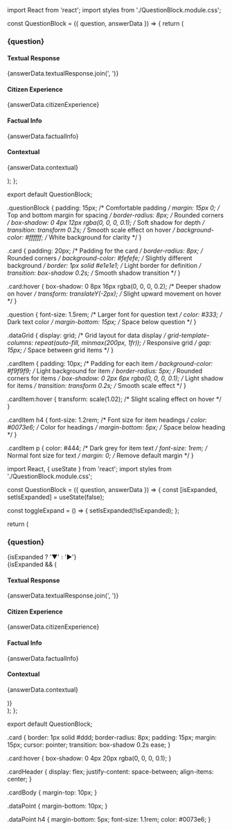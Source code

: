 import React from 'react';
import styles from './QuestionBlock.module.css';

const QuestionBlock = ({ question, answerData }) => {
  return (
    <div className={styles.questionBlock}>
      <div className={styles.card}>
        <h3 className={styles.question}>{question}</h3>
        <div className={styles.dataGrid}>
          <div className={styles.cardItem}>
            <h4>Textual Response</h4>
            <p>{answerData.textualResponse.join(', ')}</p>
          </div>
          <div className={styles.cardItem}>
            <h4>Citizen Experience</h4>
            <p>{answerData.citizenExperience}</p>
          </div>
          <div className={styles.cardItem}>
            <h4>Factual Info</h4>
            <p>{answerData.factualInfo}</p>
          </div>
          <div className={styles.cardItem}>
            <h4>Contextual</h4>
            <p>{answerData.contextual}</p>
          </div>
        </div>
      </div>
    </div>
  );
};

export default QuestionBlock;



.questionBlock {
  padding: 15px; /* Comfortable padding */
  margin: 15px 0; /* Top and bottom margin for spacing */
  border-radius: 8px; /* Rounded corners */
  box-shadow: 0 4px 12px rgba(0, 0, 0, 0.1); /* Soft shadow for depth */
  transition: transform 0.2s; /* Smooth scale effect on hover */
  background-color: #ffffff; /* White background for clarity */
}

.card {
  padding: 20px; /* Padding for the card */
  border-radius: 8px; /* Rounded corners */
  background-color: #fefefe; /* Slightly different background */
  border: 1px solid #e1e1e1; /* Light border for definition */
  transition: box-shadow 0.2s; /* Smooth shadow transition */
}

.card:hover {
  box-shadow: 0 8px 16px rgba(0, 0, 0, 0.2); /* Deeper shadow on hover */
  transform: translateY(-2px); /* Slight upward movement on hover */
}

.question {
  font-size: 1.5rem; /* Larger font for question text */
  color: #333; /* Dark text color */
  margin-bottom: 15px; /* Space below question */
}

.dataGrid {
  display: grid; /* Grid layout for data display */
  grid-template-columns: repeat(auto-fill, minmax(200px, 1fr)); /* Responsive grid */
  gap: 15px; /* Space between grid items */
}

.cardItem {
  padding: 10px; /* Padding for each item */
  background-color: #f9f9f9; /* Light background for item */
  border-radius: 5px; /* Rounded corners for items */
  box-shadow: 0 2px 6px rgba(0, 0, 0, 0.1); /* Light shadow for items */
  transition: transform 0.2s; /* Smooth scale effect */
}

.cardItem:hover {
  transform: scale(1.02); /* Slight scaling effect on hover */
}

.cardItem h4 {
  font-size: 1.2rem; /* Font size for item headings */
  color: #0073e6; /* Color for headings */
  margin-bottom: 5px; /* Space below heading */
}

.cardItem p {
  color: #444; /* Dark grey for item text */
  font-size: 1rem; /* Normal font size for text */
  margin: 0; /* Remove default margin */
}







import React, { useState } from 'react';
import styles from './QuestionBlock.module.css';

const QuestionBlock = ({ question, answerData }) => {
  const [isExpanded, setIsExpanded] = useState(false);

  const toggleExpand = () => {
    setIsExpanded(!isExpanded);
  };

  return (
    <div className={styles.card} onClick={toggleExpand}>
      <div className={styles.cardHeader}>
        <h3>{question}</h3>
        <span className={styles.arrow}>{isExpanded ? '▼' : '►'}</span>
      </div>
      {isExpanded && (
        <div className={styles.cardBody}>
          <div className={styles.dataPoint}>
            <h4>Textual Response</h4>
            <p>{answerData.textualResponse.join(', ')}</p>
          </div>
          <div className={styles.dataPoint}>
            <h4>Citizen Experience</h4>
            <p>{answerData.citizenExperience}</p>
          </div>
          <div className={styles.dataPoint}>
            <h4>Factual Info</h4>
            <p>{answerData.factualInfo}</p>
          </div>
          <div className={styles.dataPoint}>
            <h4>Contextual</h4>
            <p>{answerData.contextual}</p>
          </div>
        </div>
      )}
    </div>
  );
};

export default QuestionBlock;



.card {
  border: 1px solid #ddd;
  border-radius: 8px;
  padding: 15px;
  margin: 15px;
  cursor: pointer;
  transition: box-shadow 0.2s ease;
}

.card:hover {
  box-shadow: 0 4px 20px rgba(0, 0, 0, 0.1);
}

.cardHeader {
  display: flex;
  justify-content: space-between;
  align-items: center;
}

.cardBody {
  margin-top: 10px;
}

.dataPoint {
  margin-bottom: 10px;
}

.dataPoint h4 {
  margin-bottom: 5px;
  font-size: 1.1rem;
  color: #0073e6;
}
